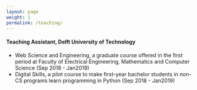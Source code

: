 ```yaml
---
layout: page
weight: 1
permalink: /teaching/
---
```


#### Teaching Assistant, Delft University of Technology
- Web Science and Engineering, a graduate course offered in the first period at Faculty of Electrical Engineering, Mathematics and Computer Science (Sep 2018 - Jan2019)
- Digital Skills, a pilot course to make first-year bachelor students in non-CS programs learn programming in Python (Sep 2018 - Jan2019)
